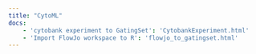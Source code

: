 ```yaml
---
title: "CytoML"
docs:
    - 'cytobank experiment to GatingSet': 'CytobankExperiment.html'
    - 'Import FlowJo workspace to R': 'flowjo_to_gatingset.html'
---
```

